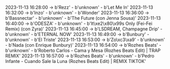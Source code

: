 2023-11-13 16:28:00 -> b'Rezz' - b'unknown' - b'Let Me In'
2023-11-13 16:32:00 -> b'Inzo' - b'unknown' - b'Wonder'
2023-11-13 16:36:00 -> b'Bassnectar' - b'unknown' - b'The Future (con Jenna Sousa)'
2023-11-13 16:40:00 -> b'ODESZA' - b'unknown' - b'It\xe2\x80\x99s Only (Fei-Fei Remix) (con Zyra)'
2023-11-13 16:45:00 -> b'LSDREAM, Champagne Drip' - b'unknown' - b'ETERNAL NOW'
2023-11-13 16:49:00 -> b'Bunbury' - b'unknown' - b'El Triste'
2023-11-13 16:53:00 -> b'Zo\xc3\xa9' - b'unknown' - b'Nada (con Enrique Bunbury)'
2023-11-13 16:54:00 -> b'Rozhes Beats' - b'unknown' - b'Roberto Carlos - Cama y Mesa (Rozhes Beats Edit) | TRAP REMIX'
2023-11-13 16:57:00 -> b'Rozhes Beats' - b'unknown' - b'Pedro Infante - Cuando Sale la Luna (Rozhes Beats Edit) | REMIX TIKTOK'
